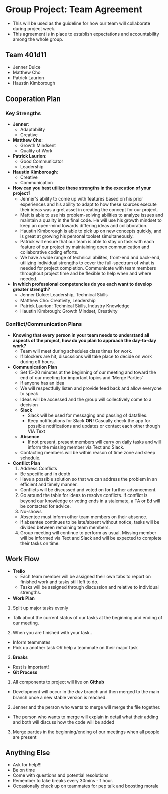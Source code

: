 # Group Project: Team Agreement
+ This will be used as the guideline for how our team will collaborate during project week.
+ This agreement is in place to establish expectations and accountability among the whole group.
## Team 401d11
+ Jenner Dulce
+ Matthew Cho
+ Patrick Laurion
+ Haustin Kimborough
## Cooperation Plan
### Key Strengths
+ **Jenner**:
  + Adaptability
  + Creative
+ **Matthew Cho**:
  + Growth Mindsent
  + Quality of Work
+ **Patrick Laurion**:
  + Good Communicator
  + Leadership
+ **Haustin Kimborough**:
  + Creative
  + Communication
+ **How can you best utilize these strengths in the execution of your project?**
  + Jenner's ability to come up with features based on his prior experiences and his ability to adapt to how these sources execute their ideas was a gret asset in creating the concept for our project.
  + Matt is able to use his problem-solving abilities to analyze issues and maintain a quality in the final code. He will use his growth mindset to keep an open-mind towards differing ideas and collaboration.
  + Haustin Kimborough is able to pick up on new concepts quickly, and is great at growing his personal toolset simultaneously.
  + Patrick will ensure that our team is able to stay on task with each feature of our project by maintaining open communication and collaborative coding efforts.
  + We have a wide range of technical abilites, front-end and back-end, utilizing individual strengths to cover the full-spectrum of what is needed for project completion. Communicate with team members throughout project time and be flexible to help when and where needed.
+ **In which professional competencies do you each want to develop greater strength?**
  + Jenner Dulce: Leadership, Technical Skills
  + Matthew Cho: Creativity, Leadership
  + Patrick Laurion: Technical Skills, Industry Knowledge
  + Haustin Kimbrough: Growth Mindset, Creativity
### Conflict/Communication Plans
+ **Knowing that every person in your team needs to understand all aspects of the project, how do you plan to approach the day-to-day work?**
  + Team will meet during schedules class times for work.
  + If blockers are hit, disucssions will take place to decide on work during off hours.
+ **Communication Plan**
  + Set 15-20 minutes at the beginning of our meeting and toward the end of our meeting for important topics and ‘Merge Parties’
  + If anyone has an idea
  + We will respectfully listen and provide feed back and allow everyone to speak
  + Ideas will be accessed and the group will collectively come to a decision
  + **Slack**
    + Slack will be used for messaging and passing of datafiles.
    + Keep notifications for Slack **ON!** Casually check the app for possible notifications and updates or contact each other though VIA Text
  + **Absence**
    + If not present, present members will carry on daily tasks and will inform the missing member via Text and Slack.
  + Contacting members will be within reason of time zone and sleep schedule.
+ **Conflict Plan**
  1. Address Conflicts
    + Be specific and in depth
    + Have a possible solution so that we can address the problem in an efficient and timely manner.
    + Conflicts will be discussed and voted on for further advancement.
  2. Go around the table for ideas to resolve conflicts. If conflict is beyond our knowledge or voting ends in a stalemate, a TA or Ed will be contacted for advice.
  3. No-shows
    + Absentee must inform other team members on their absence.
    + If absentee continues to be late/absent without notice, tasks will be divided between remaining team members.
  4. Group meeting will continue to perform as usual. Missing member will be informed via Text and Slack and will be expected to complete their tasks on time.
## **Work Flow**
+ **Trello**
  + Each team member will be assigned their own tabs to report on finished work and tasks still left to do.
  + Tasks will be assigned through discussion and relative to individual strengths.
+ **Work Plan**
1. Split up major tasks evenly
  + Talk about the current status of our tasks at the beginning and ending of our meeting.
2. When you are finished with your task..
  + Inform teammates
  + Pick up another task OR help a teammate on their major task
3. **Breaks**
  + Rest is important!
+ **Git Process**
1. All components to project will live on **Github**
  + Development will occur in the *dev* branch and then merged to the main branch once a new stable version is reached.
2. Jenner and the person who wants to merge will merge the file together.
  + The person who wants to merge will explain in detail what their adding and both will discuss how the code will be added
3. Merge parties in the beginning/ending of our meetings when all people are present
## **Anything Else**
+ Ask for help!!!
+ Be on time
+ Come with questions and potential resolutions
+ Remember to take breaks every 30mins - 1 hour.
+ Occasionally check up on teammates for pep talk and boosting morale
